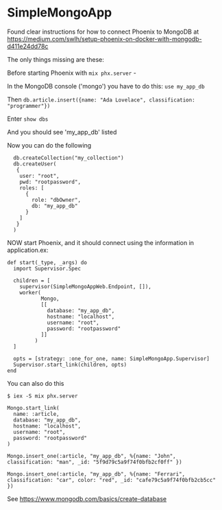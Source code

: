 # SimpleMongoApp

Found clear instructions for how to connect Phoenix to MongoDB at https://medium.com/swlh/setup-phoenix-on-docker-with-mongodb-d411e24dd78c

The only things missing are these:

Before starting Phoenix with `mix phx.server` -

In the MongoDB console ('mongo') you have to do this:
   `use my_app_db`

Then
   `db.article.insert({name: "Ada Lovelace", classification: "programmer"})`

Enter
   `show dbs`

And you should see 'my_app_db' listed

Now you can do the following
```
  db.createCollection("my_collection")
  db.createUser(
   {
    user: "root",
    pwd: "rootpassword",
    roles: [
      {
        role: "dbOwner",
        db: "my_app_db"
      }
    ]
   }
  )
```

NOW start Phoenix, and it should connect using the information in application.ex:
```
def start(_type, _args) do
  import Supervisor.Spec

  children = [
    supervisor(SimpleMongoAppWeb.Endpoint, []),
    worker(
           Mongo,
           [[
             database: "my_app_db",
             hostname: "localhost",
             username: "root",
             password: "rootpassword"
           ]]
         )
  ]

  opts = [strategy: :one_for_one, name: SimpleMongoApp.Supervisor]
  Supervisor.start_link(children, opts)
end
```

You can also do this    

`$ iex -S mix phx.server`

```
Mongo.start_link(
  name: :article,
  database: "my_app_db",
  hostname: "localhost",
  username: "root",
  password: "rootpassword"
)
```

` Mongo.insert_one(:article, "my_app_db", %{name: "John", classification: "man", _id: "5f9d79c5a9f74f0bfb2cf0ff" }) `

` Mongo.insert_one(:article, "my_app_db", %{name: "Ferrari", classification: "car", color: "red", _id: "cafe79c5a9f74f0bfb2cb5cc" }) `


See https://www.mongodb.com/basics/create-database
